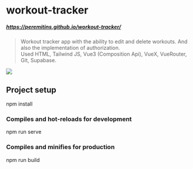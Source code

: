 # workout-tracker

##### https://peremitins.github.io/workout-tracker/

> Workout tracker app with the ability to edit and delete workouts. And also the implementation of authorization.<br>
> Used HTML, Tailwind JS, Vue3 (Composition Api), VueX, VueRouter, Git, Supabase.

[![](https://github.com/peremitins/workout-tracker/blob/main/screen.jpg)](https://peremitins.github.io/workout-tracker/)

## Project setup

npm install

### Compiles and hot-reloads for development

npm run serve

### Compiles and minifies for production

npm run build
